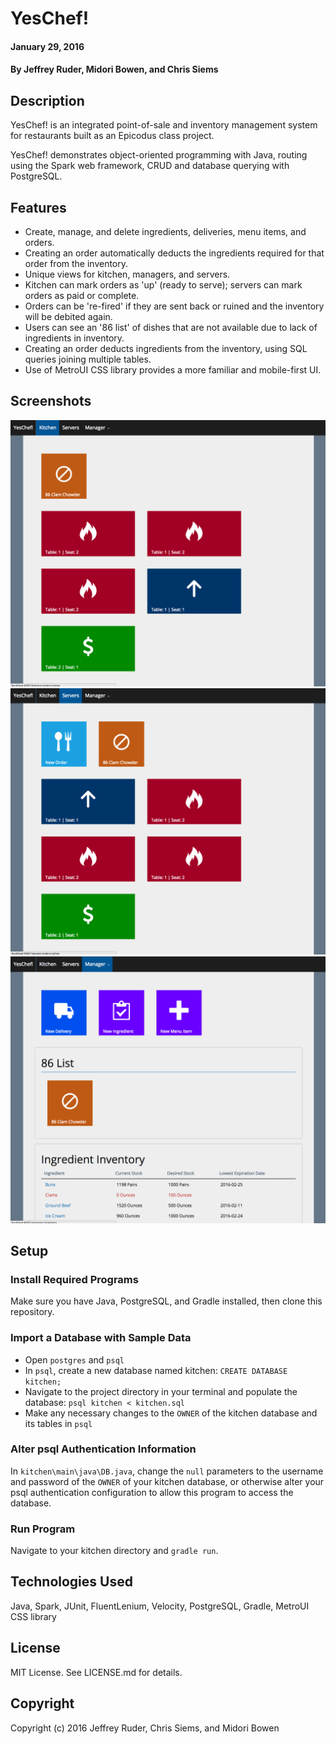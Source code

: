 # YesChef!

#### January 29, 2016

#### By Jeffrey Ruder, Midori Bowen, and Chris Siems

## Description

YesChef! is an integrated point-of-sale and inventory management system for restaurants built as an Epicodus class project.

YesChef! demonstrates object-oriented programming with Java, routing using the Spark web framework, CRUD and database querying with PostgreSQL.

## Features

* Create, manage, and delete ingredients, deliveries, menu items, and orders.
* Creating an order automatically deducts the ingredients required for that order from the inventory.
* Unique views for kitchen, managers, and servers.
* Kitchen can mark orders as 'up' (ready to serve); servers can mark orders as paid or complete.
* Orders can be 're-fired' if they are sent back or ruined and the inventory will be debited again.
* Users can see an '86 list' of dishes that are not available due to lack of ingredients in inventory.
* Creating an order deducts ingredients from the inventory, using SQL queries joining multiple tables.
* Use of MetroUI CSS library provides a more familiar and mobile-first UI.

## Screenshots

![YesChef-1](YesChef-1.png)
![YesChef-2](YesChef-2.png)
![YesChef-3](YesChef-3.png)

## Setup

### Install Required Programs

Make sure you have Java, PostgreSQL, and Gradle installed, then clone this repository.

### Import a Database with Sample Data

* Open `postgres` and `psql`
* In `psql`, create a new database named kitchen: `CREATE DATABASE kitchen;`
* Navigate to the project directory in your terminal and populate the database: `psql kitchen < kitchen.sql`
* Make any necessary changes to the `OWNER` of the kitchen database and its tables in `psql`

### Alter psql Authentication Information

In `kitchen\main\java\DB.java`, change the `null` parameters to the username and password of the `OWNER` of your kitchen database, or otherwise alter your psql authentication configuration to allow this program to access the database.

### Run Program

Navigate to your kitchen directory and `gradle run`.

## Technologies Used

Java, Spark, JUnit, FluentLenium, Velocity, PostgreSQL, Gradle, MetroUI CSS library

## License

MIT License. See LICENSE.md for details.

## Copyright

Copyright (c) 2016 Jeffrey Ruder, Chris Siems, and Midori Bowen

